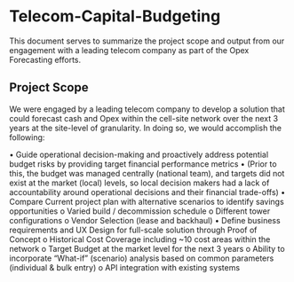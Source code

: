 # Telecom-Capital-Budgeting
This document serves to summarize the project scope and output from our engagement with a leading telecom company as part of the Opex Forecasting efforts.






## Project Scope
We were engaged by a leading telecom company to develop a solution that could forecast cash and Opex within the cell-site network over the next 3 years at the site-level of granularity.  In doing so, we would accomplish the following:

•	Guide operational decision-making and proactively address potential budget risks by providing target financial performance metrics 
    • (Prior to this, the budget was managed centrally (national team), and targets did not exist at the market (local) levels, so local decision makers had a lack of accountability around operational decisions and their financial trade-offs)
•	Compare Current project plan with alternative scenarios to identify savings opportunities
  o	Varied build / decommission schedule
  o	Different tower configurations
  o	Vendor Selection (lease and backhaul)
•	Define business requirements and UX Design for full-scale solution through Proof of Concept
  o	Historical Cost Coverage including ~10 cost areas within the network
  o	Target Budget at the market level for the next 3 years
  o	Ability to incorporate “What-if” (scenario) analysis based on common parameters (individual & bulk entry)
  o	API integration with existing systems

